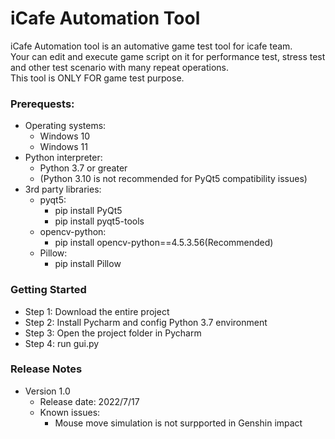 # iCafe Automation Tool
iCafe Automation tool is an automative game test tool for icafe team.   
Your can edit and execute game script on it for performance test, stress test and other test scenario with many repeat operations.   
This tool is ONLY FOR game test purpose. 

### Prerequests:
* Operating systems:  
    * Windows 10  
    * Windows 11  
* Python interpreter:  
    * Python 3.7 or greater  
    * (Python 3.10 is not recommended for PyQt5 compatibility issues)  
* 3rd party libraries:  
    * pyqt5:  
        * pip install PyQt5  
        * pip install pyqt5-tools  
    * opencv-python:  
        * pip install opencv-python==4.5.3.56(Recommended) 
    * Pillow:  
        * pip install Pillow 
        
### Getting Started
* Step 1: Download the entire project  
* Step 2: Install Pycharm and config Python 3.7 environment  
* Step 3: Open the project folder in Pycharm  
* Step 4: run gui.py

### Release Notes
* Version 1.0
   * Release date: 2022/7/17
   * Known issues:
      * Mouse move simulation is not surpported in Genshin impact



